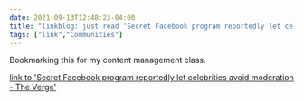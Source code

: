 ```yaml
---
date: 2021-09-13T12:48:23-04:00
title: "linkblog: just read 'Secret Facebook program reportedly let celebrities avoid moderation - The Verge'"
tags: ["link","Communities"]
---
```

Bookmarking this for my content management class.
 
[link to 'Secret Facebook program reportedly let celebrities avoid moderation - The Verge'](https://www.theverge.com/2021/9/13/22671565/facebook-xcheck-moderation-system-high-profile-exemptions)
